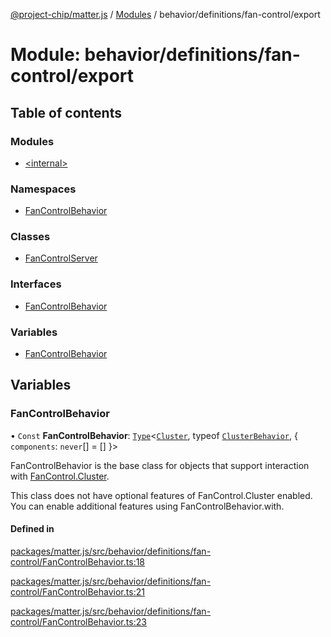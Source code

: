 [@project-chip/matter.js](../README.md) / [Modules](../modules.md) / behavior/definitions/fan-control/export

# Module: behavior/definitions/fan-control/export

## Table of contents

### Modules

- [\<internal\>](behavior_definitions_fan_control_export._internal_.md)

### Namespaces

- [FanControlBehavior](behavior_definitions_fan_control_export.FanControlBehavior.md)

### Classes

- [FanControlServer](../classes/behavior_definitions_fan_control_export.FanControlServer.md)

### Interfaces

- [FanControlBehavior](../interfaces/behavior_definitions_fan_control_export.FanControlBehavior-1.md)

### Variables

- [FanControlBehavior](behavior_definitions_fan_control_export.md#fancontrolbehavior)

## Variables

### FanControlBehavior

• `Const` **FanControlBehavior**: [`Type`](../interfaces/behavior_cluster_export.ClusterBehavior.Type.md)\<[`Cluster`](../interfaces/cluster_export.FanControl.Cluster.md), typeof [`ClusterBehavior`](behavior_cluster_export.ClusterBehavior.md), \{ `components`: `never`[] = [] }\>

FanControlBehavior is the base class for objects that support interaction with [FanControl.Cluster](cluster_export.FanControl.md#cluster).

This class does not have optional features of FanControl.Cluster enabled. You can enable additional features using
FanControlBehavior.with.

#### Defined in

[packages/matter.js/src/behavior/definitions/fan-control/FanControlBehavior.ts:18](https://github.com/project-chip/matter.js/blob/c0d55745d5279e16fdfaa7d2c564daa31e19c627/packages/matter.js/src/behavior/definitions/fan-control/FanControlBehavior.ts#L18)

[packages/matter.js/src/behavior/definitions/fan-control/FanControlBehavior.ts:21](https://github.com/project-chip/matter.js/blob/c0d55745d5279e16fdfaa7d2c564daa31e19c627/packages/matter.js/src/behavior/definitions/fan-control/FanControlBehavior.ts#L21)

[packages/matter.js/src/behavior/definitions/fan-control/FanControlBehavior.ts:23](https://github.com/project-chip/matter.js/blob/c0d55745d5279e16fdfaa7d2c564daa31e19c627/packages/matter.js/src/behavior/definitions/fan-control/FanControlBehavior.ts#L23)
